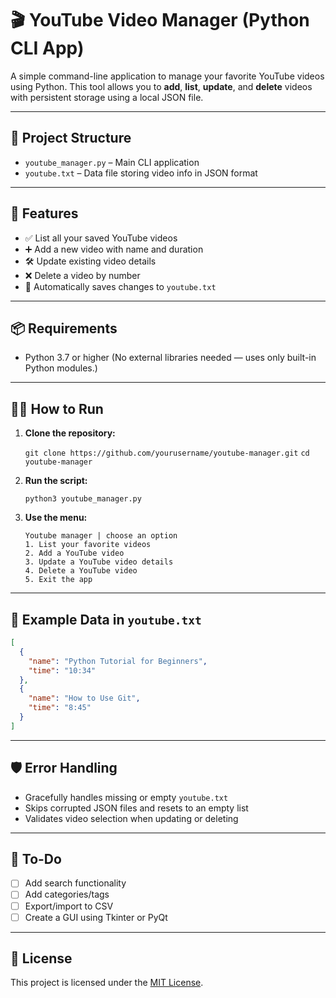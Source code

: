 # 🎬 YouTube Video Manager (Python CLI App)

A simple command-line application to manage your favorite YouTube videos using Python. This tool allows you to **add**, **list**, **update**, and **delete** videos with persistent storage using a local JSON file.

---

## 📂 Project Structure

* `youtube_manager.py` – Main CLI application
* `youtube.txt` – Data file storing video info in JSON format

---

## 🚀 Features

* ✅ List all your saved YouTube videos
* ➕ Add a new video with name and duration
* 🛠️ Update existing video details
* ❌ Delete a video by number
* 💾 Automatically saves changes to `youtube.txt`

---

## 📦 Requirements

* Python 3.7 or higher
  (No external libraries needed — uses only built-in Python modules.)

---

## 🧑‍💻 How to Run

1. **Clone the repository:**

   `git clone https://github.com/yourusername/youtube-manager.git`
   `cd youtube-manager`

2. **Run the script:**

   `python3 youtube_manager.py`

3. **Use the menu:**

   ```
   Youtube manager | choose an option
   1. List your favorite videos
   2. Add a YouTube video
   3. Update a YouTube video details
   4. Delete a YouTube video
   5. Exit the app
   ```

---

## 📝 Example Data in `youtube.txt`

```json
[
  {
    "name": "Python Tutorial for Beginners",
    "time": "10:34"
  },
  {
    "name": "How to Use Git",
    "time": "8:45"
  }
]
```

---

## 🛡️ Error Handling

* Gracefully handles missing or empty `youtube.txt`
* Skips corrupted JSON files and resets to an empty list
* Validates video selection when updating or deleting

---

## 📌 To-Do

* [ ] Add search functionality
* [ ] Add categories/tags
* [ ] Export/import to CSV
* [ ] Create a GUI using Tkinter or PyQt

---

## 📄 License

This project is licensed under the [MIT License](LICENSE).


